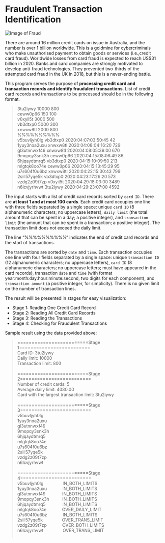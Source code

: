# Fraudulent Transaction Identification

![Image of Fraud](https://github.com/olivertan1999/fraudulent_transaction_identification/blob/master/Fraud-cash.jpg)

There are around 16 million credit cards on issue in Australia, and the number is over 1 billion worldwide. This is a goldmine for cybercriminals who make unauthorised payment to obtain goods or services (i.e.,credit card fraud). Worldwide losses from card fraud is expected to reach US$31 billion in 2020. Banks and card companies are strongly motivated to develop anti-fraud technologies. They prevented two-thirds of the attempted card fraud in the UK in 2018, but this is a never-ending battle.

This program serves the purpose of **processing credit card and transaction records and identify fraudulent transactions**. List of credit card records and transactions to be processed should be in the following format.

> 3tu2iywy 10000 800<br/> 
ceww0p66 150 100<br/>
v0xyil5t 3000 500<br/>
vb3dtxp0 5000 300<br/>
xnwxw8tl 2000 800<br/>
%%%%%%%%%%<br/>
v5buvljyh0lg vb3dtxp0 2020:04:07:03:50:45 42<br/>
1yuy3noa2uxu xnwxw8tl 2020:04:08:04:16:20 729<br/>
gl3utnnwxf49 xnwxw8tl 2020:04:08:05:39:00 670<br/>
9mopqy3snk3h ceww0p66 2020:04:15:08:06:49 86<br/>
6hjqaydtmrq5 vb3dtxp0 2020:04:15:10:09:50 213<br/>
mlgtqk8oo74e ceww0p66 2020:04:15:13:45:29 95<br/>
u7s604f0u6bz xnwxw8tl 2020:04:22:15:30:43 799<br/>
2siil57yqe5k vb3dtxp0 2020:04:23:17:26:20 573<br/>
vzdg2z09t7zp v0xyil5t 2020:04:29:18:03:00 3489<br/>
n6lcvjyrhvwt 3tu2iywy 2020:04:29:23:07:00 4592<br/>

The input starts with a list of credit card records sorted by `card ID`. There are **at least 1 and at most 100 cards**. Each credit card occupies one line with three fields separated by a single space: unique `card ID` (8 alphanumeric characters; no uppercase letters), `daily limit` (the total amount that can be spent in a day; a positive integer), and `transaction limit` (the amount that can be spent in a transaction; a positive integer). The transaction limit does not exceed the daily limit.

The line “%%%%%%%%%%” indicates the end of credit card records and the start of transactions.

The transactions are sorted by `date` and `time`. Each transaction occupies one line with four fields separated by a single space: unique `transaction ID` (12 alphanumeric characters; no uppercase letters), `card ID` (8 alphanumeric characters; no uppercase letters; must have appeared in the card records), transaction `date` and `time` (with format year:month:day:hour:minute:second, two digits for each component), and `transaction amount` (a positive integer, for simplicity). There is no given limit on the number of transaction lines.

The result will be presented in stages for easy visualization: 
- Stage 1: Reading One Credit Card Record
- Stage 2: Reading All Credit Card Records
- Stage 3: Reading the Transactions
- Stage 4: Checking for Fraudulent Transactions

Sample result using the data provided above:
>=========================Stage 1=========================<br/>
Card ID: 3tu2iywy<br/>
Daily limit: 10000<br/>
Transaction limit: 800<br/>
><br/>
>=========================Stage 2=========================<br/>
Number of credit cards: 5<br/>
Average daily limit: 4030.00<br/>
Card with the largest transaction limit: 3tu2iywy<br/>
><br/>
>=========================Stage 3=========================<br/>
v5buvljyh0lg<br/>
1yuy3noa2uxu<br/>
gl3utnnwxf49<br/>
9mopqy3snk3h<br/>
6hjqaydtmrq5<br/>
mlgtqk8oo74e<br/>
u7s604f0u6bz<br/>
2siil57yqe5k<br/>
vzdg2z09t7zp<br/>
n6lcvjyrhvwt<br/>
><br/>
>=========================Stage 4=========================<br/>
v5buvljyh0lg                IN_BOTH_LIMITS<br/>
1yuy3noa2uxu             IN_BOTH_LIMITS<br/>
gl3utnnwxf49              IN_BOTH_LIMITS<br/>
9mopqy3snk3h           IN_BOTH_LIMITS<br/>
6hjqaydtmrq5              IN_BOTH_LIMITS<br/>
mlgtqk8oo74e             OVER_DAILY_LIMIT<br/>
u7s604f0u6bz             IN_BOTH_LIMITS<br/>
2siil57yqe5k                OVER_TRANS_LIMIT<br/>
vzdg2z09t7zp             OVER_BOTH_LIMITS<br/>
n6lcvjyrhvwt                OVER_TRANS_LIMIT<br/>
><br/>
